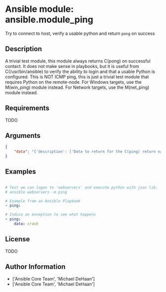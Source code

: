 # Ansible module: ansible.module_ping


Try to connect to host, verify a usable python and return ``pong`` on success

## Description

A trivial test module, this module always returns C(pong) on successful contact. It does not make sense in playbooks, but it is useful from C(/usr/bin/ansible) to verify the ability to login and that a usable Python is configured.
This is NOT ICMP ping, this is just a trivial test module that requires Python on the remote-node.
For Windows targets, use the M(win_ping) module instead.
For Network targets, use the M(net_ping) module instead.

## Requirements

TODO

## Arguments

``` json
{
    "data": "{'description': ['Data to return for the C(ping) return value.', 'If this parameter is set to C(crash), the module will cause an exception.'], 'default': 'pong'}",
}
```

## Examples


``` yaml

# Test we can logon to 'webservers' and execute python with json lib.
# ansible webservers -m ping

# Example from an Ansible Playbook
- ping:

# Induce an exception to see what happens
- ping:
    data: crash

```

## License

TODO

## Author Information
  - ['Ansible Core Team', 'Michael DeHaan']
  - ['Ansible Core Team', 'Michael DeHaan']
